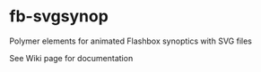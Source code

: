 # fb-svgsynop
Polymer elements for animated Flashbox synoptics with SVG files

See Wiki page for documentation
